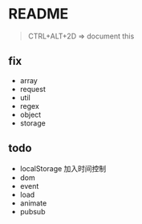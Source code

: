 # README

> CTRL+ALT+2D => document this

## fix

- array
- request
- util
- regex
- object
- storage

## todo

- localStorage 加入时间控制
- dom
- event
- load
- animate
- pubsub
